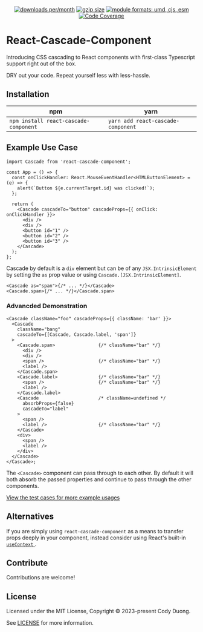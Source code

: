 <div align="center">
  <a href="https://www.npmjs.com/package/react-cascade-component"><img src="https://img.shields.io/npm/v/react-cascade-component.svg" alt="downloads per/month"></a>
  <a href="https://bundlephobia.com/result?p=react-cascade-component" title="react-cascade-component latest minified+gzip size"><img src="https://badgen.net/bundlephobia/minzip/react-cascade-component" alt="gzip size"></a>
  <a href="#alternative-installation-methods"><img src="https://img.shields.io/badge/module%20formats-umd%2C%20cjs%2C%20esm-green.svg" alt="module formats: umd, cjs, esm"></a>
  <a href="https://codecov.io/gh/codyduong/react-cascade-component"><img src="https://codecov.io/gh/codyduong/react-cascade-component/coverage.svg?branch=main" alt="Code Coverage"></a>
</div>

# React-Cascade-Component

Introducing CSS cascading to React components with first-class Typescript support right out of the box.

DRY out your code. Repeat yourself less with less-hassle.

## Installation

| npm  | yarn |
| ------------- | ------------- |
| `npm install react-cascade-component` | `yarn add react-cascade-component` |

## Example Use Case

```tsx
import Cascade from 'react-cascade-component';

const App = () => {
  const onClickHandler: React.MouseEventHandler<HTMLButtonElement> = (e) => {
    alert(`Button ${e.currentTarget.id} was clicked!`);
  };

  return (
    <Cascade cascadeTo="button" cascadeProps={{ onClick: onClickHandler }}>
      <div />
      <div />
      <button id="1" />
      <button id="2" />
      <button id="3" />
    </Cascade>
  );
};
```

Cascade by default is a `div` element but can be of any `JSX.IntrinsicElement` by setting
the `as` prop value or using `Cascade.[JSX.IntrinsicElement]`.

```tsx
<Cascade as="span">{/* ... */}</Cascade>
<Cascade.span>{/* ... */}</Cascade.span>
```

### Advancded Demonstration

```tsx
<Cascade className="foo" cascadeProps={{ className: 'bar' }}>
  <Cascade 
    className="bang" 
    cascadeTo={[Cascade, Cascade.label, 'span']}
  >
    <Cascade.span>                {/* className="bar" */}
      <div />
      <div />
      <span />                    {/* className="bar" */}
      <label />
    </Cascade.span>
    <Cascade.label>               {/* className="bar" */}
      <span />                    {/* className="bar" */}
      <label />
    </Cascade.label>
    <Cascade                      /* className=undefined */
      absorbProps={false}
      cascadeTo="label"
    > 
      <span />                    
      <label />                   {/* className="bar" */}
    </Cascade>
    <div>
      <span />
      <label />
    </div>
  </Cascade>
</Cascade>;
```

The `<Cascade>` component can pass through to each other. By default it will both absorb the passed properties and
continue to pass through the other components. 

[View the test cases for more example usages](./packages/react-cascade-component/src/__tests__/Cascade.test.tsx)

## Alternatives

If you are simply using `react-cascade-component` as a means to transfer props deeply in your component, 
instead consider using React's built-in [ `useContext` ](https://react.dev/reference/react/useContext).

## Contribute
Contributions are welcome!

## License

Licensed under the MIT License, Copyright © 2023-present Cody Duong.

See [LICENSE](./LICENSE) for more information.
